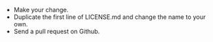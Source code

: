 
-   Make your change.
-   Duplicate the first line of LICENSE.md and change the name to your
    own.
-   Send a pull request on Github.

